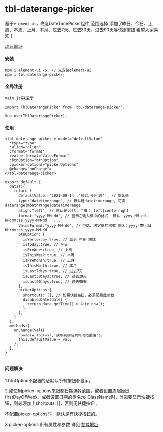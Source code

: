 <!--
 * @Author: dxx
 * @Email: dingxixi@techbloom.net
 * @Date: 2021-08-24 16:41:09
 * @LastEditors: dxx
 * @LastEditTime: 2021-09-27 16:59:13
-->
# tbl-daterange-picker
基于`element-ui`，改造DateTimePicker组件,范围选择
添加了昨日、今日、上周、本周、上月、本月、过去7天、过去30天、过去90天等快捷按钮
希望大家喜欢！

[项目地址](https://github.com/Dspecial/tbl-daterange-picker.git)

#### 安装

```
npm i element-ui -S; // 先安装element-ui
npm i tbl-daterange-picker;
```

#### 全局注册

`main.js`中注册

```
import TblDaterangePicker from 'tbl-daterange-picker';

Vue.use(TblDaterangePicker);
```

#### 使用

```
<tbl-daterange-picker v-model="defaultValue" 
  :type="type"
  :align="align"
  :format="format" 
  :value-format="ValueFormat" 
  :btnOption="btnOption"
  :picker-options="pickerOptions"
  @change="onChange">
</tbl-daterange-picker>

export default {
  data(){
    return {
      defaultValue:['2021-09-14','2021-09-19'], // 默认值
      type:"datetimerange", // 默认是datetimerange, 可填：daterange|monthrange|datetimerange
      align:"left", // 默认是left, 可填： left|cente|right
      format:"yyyy-MM-dd", // 显示在输入框中的格式  默认：yyyy-MM-dd HH:mm:ss|yyyy-MM-dd   ...
      ValueFormat:"yyyy-MM-dd", // 可选，绑定值的格式 默认：yyyy-MM-dd HH:mm:ss|yyyy-MM-dd ...
      btnOption: {
        isYesterday:true, // 显示 昨日 按钮
        isToday:true, // 今日
        isPreWeek:true, // 上周
        isThisWeek:true, // 本周
        isPreMonth:true, // 上月
        isThisMonth:true, // 本月
        isLast7days:true, // 过去7天
        isLast30days:true, // 过去30天
        isLast90days:true, // 过去90天
      },
      pickerOptions:{
        shortcuts: [], // 如需快捷按钮，必须配置此参数
        disabledDate(date) {
          return date.getTime() > Date.now();
        }
      },
    }
  },
  methods:{
    onChange(val){
      console.log(val,'获取到绑定的时间范围值');
      this.defaultValue = val;
    },
  },
}
	
```

#### 问题解决

1.btnOption不配置的话默认所有按钮都显示。 

2.如使用picker-options来限制日期选择范围，或者设置周起始日firstDayOfWeek，或者设置日期的类名cellClassName时，当需要显示快捷按钮，则必须加上shortcuts: []，否则无快捷按钮；  

不配置picker-options时，默认是有快捷按钮的。 
 
3.picker-options 所有属性和参数 详见 [参考地址](https://element.eleme.cn/#/zh-CN/component/datetime-picker#picker-options)

